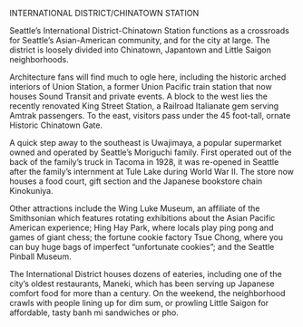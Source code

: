 INTERNATIONAL DISTRICT/CHINATOWN STATION
 
Seattle’s International District-Chinatown Station functions as a crossroads for Seattle’s Asian-American community, and for the city at large. The district is loosely divided into Chinatown, Japantown and Little Saigon neighborhoods.
 
Architecture fans will find much to ogle here, including the historic arched interiors of Union Station, a former Union Pacific train station that now houses Sound Transit and private events. A block to the west lies the recently renovated King Street Station, a Railroad Italianate gem serving Amtrak passengers. To the east, visitors pass under the 45 foot-tall, ornate Historic Chinatown Gate.
 
A quick step away to the southeast is Uwajimaya, a popular supermarket owned and operated by Seattle’s Moriguchi family. First operated out of the back of the family’s truck in Tacoma in 1928, it was re-opened in Seattle after the family’s internment at Tule Lake during World War II. The store now houses a food court, gift section and the Japanese bookstore chain Kinokuniya.


Other attractions include the Wing Luke Museum, an affiliate of the Smithsonian which features rotating exhibitions about the Asian Pacific American experience; Hing Hay Park, where locals play ping pong and games of giant chess; the fortune cookie factory Tsue Chong, where you can buy huge bags of imperfect “unfortunate cookies”; and the Seattle Pinball Museum. 
 
The International District houses dozens of eateries, including one of the city’s oldest restaurants, Maneki, which has been serving up Japanese comfort food for more than a century. On the weekend, the neighborhood crawls with people lining up for dim sum, or prowling Little Saigon for affordable, tasty banh mi sandwiches or pho. 
